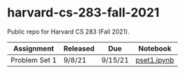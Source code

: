 # harvard-cs-283-fall-2021
Public repo for Harvard CS 283 (Fall 2021).

| Assignment    | Released |   Due   | Notebook                                                                                                        |
|---------------|----------|---------|-----------------------------------------------------------------------------------------------------------------|
| Problem Set 1 |  9/8/21  | 9/15/21 | <a href="https://github.com/egrigokhan/harvard-cs-283-fall-2021/blob/main/pset1.ipynb" download>pset1.ipynb</a> |
